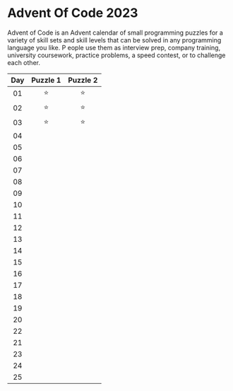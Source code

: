 # Advent Of Code 2023

Advent of Code is an Advent calendar of small programming puzzles for a variety of skill sets and skill levels that can be solved in any programming language you like. P
eople use them as interview prep, company training, university coursework, practice problems, a speed contest, or to challenge each other.

| Day | Puzzle 1 | Puzzle 2 |
| :-: | :------: | :------: |
| 01  |  :star:  |  :star:  |
| 02  |  :star:  |  :star:  |
| 03  |  :star:  |  :star:  |
| 04  |          |          |
| 05  |          |          |
| 06  |          |          |
| 07  |          |          |
| 08  |          |          |
| 09  |          |          |
| 10  |          |          |
| 11  |          |          |
| 12  |          |          |
| 13  |          |          |
| 14  |          |          |
| 15  |          |          |
| 16  |          |          |
| 17  |          |          |
| 18  |          |          |
| 19  |          |          |
| 20  |          |          |
| 22  |          |          |
| 21  |          |          |
| 23  |          |          |
| 24  |          |          |
| 25  |          |          |
